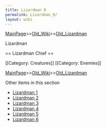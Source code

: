 ```yaml
---
title: Lizardman 0
permalink: Lizardman_0/
layout: wiki
---
```


[MainPage](/keeperrl_wiki/ "wikilink")>>[Old_Wiki](/keeperrl_wiki/Old_Wiki "wikilink")>>[Old_Lizardman](/keeperrl_wiki/Old_Lizardman "wikilink")

Lizardman

== Lizardman Chief ==

[[Category: Creatures]]
[[Category: Enemies]]

[MainPage](/keeperrl_wiki/ "wikilink")>>[Old_Wiki](/keeperrl_wiki/Old_Wiki "wikilink")>>[Old_Lizardman](/keeperrl_wiki/Old_Lizardman "wikilink")

Other items in this section
-    [Lizardman 1](/keeperrl_wiki/Lizardman_1 "wikilink")
-    [Lizardman 2](/keeperrl_wiki/Lizardman_2 "wikilink")
-    [Lizardman 3](/keeperrl_wiki/Lizardman_3 "wikilink")
-    [Lizardman 4](/keeperrl_wiki/Lizardman_4 "wikilink")
-    [Lizardman 5](/keeperrl_wiki/Lizardman_5 "wikilink")
-    [Lizardman 6](/keeperrl_wiki/Lizardman_6 "wikilink")

